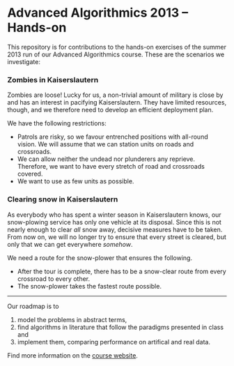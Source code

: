 Advanced Algorithmics 2013 – Hands-on
========

This repository is for contributions to the hands-on exercises of the summer 2013 run of our Advanced Algorithmics course.
These are the scenarios we investigate:

### Zombies in Kaiserslautern

Zombies are loose! Lucky for us, a non-trivial amount of military is close by
and has an interest in pacifying Kaiserslautern. They have limited resources, though,
and we therefore need to develop an efficient deployment plan.

We have the following restrictions:

 * Patrols are risky, so we favour entrenched positions with all-round vision. 
   We will assume that we can station units on roads and crossroads.
 * We can allow neither the undead nor plunderers any reprieve. Therefore,
   we want to have every stretch of road and crossroads covered.
 * We want to use as few units as possible.

### Clearing snow in Kaiserslautern

As everybody who has spent a winter season in Kaiserslautern knows, our snow-plowing
service has only one vehicle at its disposal. Since this is not nearly enough to 
clear *all* snow away, decisive measures have to be taken. From now on, we 
will no longer try to ensure that every street is cleared, but only that we can 
get everywhere *somehow*.

We need a route for the snow-plower that ensures the following.

 * After the tour is complete, there has to be a snow-clear route from
   every crossroad to every other.
 * The snow-plower takes the fastest route possible.

---

Our roadmap is to

 1. model the problems in abstract terms,
 2. find algorithms in literature that follow the paradigms presented in class and
 3. implement them, comparing performance on artifical and real data.

Find more information on the [course website](http://wwwagak.cs.uni-kl.de/Vorlesung/advanced-algorithmics.html).
